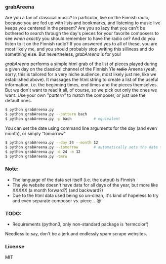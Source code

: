 
### grabAreena

Are you a fan of classical music? In particular, live on the Finnish radio, because you are fed up with lists and bookmarks, and listening to music live keeps you centered in the present? Are you so lazy that you can't be bothered to search through the day's pieces for your favorite composers to see _when exactly_ you should remember to have the radio on? And do you listen to it on the Finnish radio? If you answered yes to all of these, you are most likely me, and you should probably stop writing this silliness and do something else. But nevertheless, _grabAreena_ is for you!

_grabAreena_ performs a simple html grab of the list of pieces played during a given day on the classical channel of the Finnish Yle ~~radio~~ Areena (yeah, sorry, this is tailored for a very niche audience, most likely just me, like we established above). It massages the html string to create a list of the useful information, i.e. the beginning times, end times and the pieces themselves. But we don't want to read it all, of course, so we pick out only the ones we want. Use your own _"pattern"_ to match the composer, or just use the default ones. 

```bash
$ python grabAreena.py
$ python grabAreena.py --pattern bach
$ python grabAreena.py -p bach          # equivalent
```

You can set the date using command line arguments for the day (and even month), or simply "tomorrow"

```bash
$ python grabAreena.py --day 24 --month 12
$ python grabAreena.py --tomorrow       # automatically sets the date to tomorrow
$ python grabAreena.py -d 24 -m 12
$ python grabAreena.py -tmrw
```

### Note:
- The language of the data set itself (i.e. the output) is Finnish
- The yle website doesn't have data for all days of the year, but more like XXXXX (a month forward?) (and backward?)
- Due to the html data used being so un-clean, it's kind of hopeless to try and even separate composer vs. piece... 😒


### TODO:
- Requirements (python3, only non-standard package is 'termcolor')





Needless to say, don't be a jerk and endlessly spam scrape websites.

### License

MIT